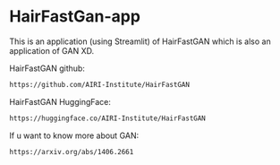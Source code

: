 # HairFastGan-app

This is an application (using Streamlit) of HairFastGAN which is also an application of GAN XD.

HairFastGAN github: 
```bash
https://github.com/AIRI-Institute/HairFastGAN
```
HairFastGAN HuggingFace: 
```bash
https://huggingface.co/AIRI-Institute/HairFastGAN
```
If u want to know more about GAN: 
```bash
https://arxiv.org/abs/1406.2661
```